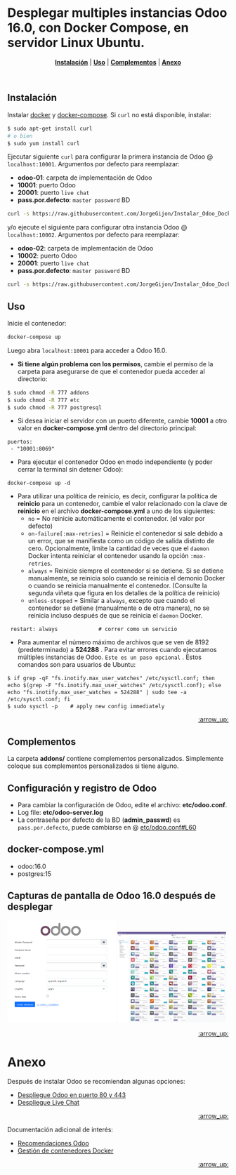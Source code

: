 # Desplegar multiples instancias Odoo 16.0, con Docker Compose, en servidor Linux Ubuntu.
<!-- Menu  -->
<p align="center">
<b><a href="#instalación">Instalación</a></b>
|
<b><a href="#uso">Uso</a></b>
|
<b><a href="#complementos">Complementos</a></b>
|
<b><a href="#anexo">Anexo</a></b>
</p>

<br>

## Instalación

Instalar [docker](https://docs.docker.com/get-docker/) y [docker-compose](https://docs.docker.com/compose/install/).
Si `curl` no está disponible, instalar:
``` bash
$ sudo apt-get install curl
# o bien
$ sudo yum install curl
```
Ejecutar siguiente `curl` para configurar la primera instancia de Odoo @ `localhost:10001`. Argumentos por defecto para reemplazar:
* **odoo-01**: carpeta de implementación de Odoo
* **10001**:    puerto Odoo
* **20001**:    puerto `live chat`
* **pass.por.defecto**:    `master password` BD
``` bash
curl -s https://raw.githubusercontent.com/JorgeGijon/Instalar_Odoo_Docker_Compose/main/run.sh | sudo bash -s odoo-01 10001 20001 pass.por.defecto
```

y/o ejecute el siguiente para configurar otra instancia Odoo @ `localhost:10002`. Argumentos por defecto para reemplazar:
* **odoo-02**: carpeta de implementación de Odoo
* **10002**:    puerto Odoo
* **20001**:    puerto `live chat`
* **pass.por.defecto**:    `master password` BD
``` bash  run.sh
curl -s https://raw.githubusercontent.com/JorgeGijon/Instalar_Odoo_Docker_Compose/main/run.sh | sudo bash -s odoo-02 10002 20001 pass.por.defecto
```

## Uso

Inicie el contenedor:
``` sh
docker-compose up
```
Luego abra `localhost:10001` para acceder a Odoo 16.0.

- **Si tiene algún problema con los permisos**, cambie el permiso de la carpeta para asegurarse de que el contenedor pueda acceder al directorio:

``` sh
$ sudo chmod -R 777 addons
$ sudo chmod -R 777 etc
$ sudo chmod -R 777 postgresql
```

- Si desea iniciar el servidor con un puerto diferente, cambie **10001** a otro valor en **docker-compose.yml** dentro del directorio principal:

```
puertos:
 - "10001:8069"
```

- Para ejecutar el contenedor Odoo en modo independiente (y poder cerrar la terminal sin detener Odoo):

```
docker-compose up -d
```

- Para utilizar una política de reinicio, es decir, configurar la política de **reinicio** para un contenedor, cambie el valor relacionado con la clave de **reinicio** en el archivo **docker-compose.yml** a uno de los siguientes:
   - `no` =	No reinicie automáticamente el contenedor. (el valor por defecto)
   - `on-failure[:max-retries]` = Reinicie el contenedor si sale debido a un error, que se manifiesta como un código de salida distinto de cero. Opcionalmente, limite la cantidad de veces que el `daemon` Docker intenta reiniciar el contenedor usando la opción `:max-retries`.
  - `always` =	Reinicie siempre el contenedor si se detiene. Si se detiene manualmente, se reinicia solo cuando se reinicia el demonio Docker o cuando se reinicia manualmente el contenedor. (Consulte la segunda viñeta que figura en los detalles de la política de reinicio)
  - `unless-stopped`	= Similar a `always`, excepto que cuando el contenedor se detiene (manualmente o de otra manera), no se reinicia incluso después de que se reinicia el `daemon` Docker.
```
 restart: always             # correr como un servicio
```

- Para aumentar el número máximo de archivos que se ven de 8192 (predeterminado) a **524288** . Para evitar errores cuando ejecutamos múltiples instancias de Odoo. `Este es un paso opcional` . Estos comandos son para usuarios de Ubuntu:

```
$ if grep -qF "fs.inotify.max_user_watches" /etc/sysctl.conf; then echo $(grep -F "fs.inotify.max_user_watches" /etc/sysctl.conf); else echo "fs.inotify.max_user_watches = 524288" | sudo tee -a /etc/sysctl.conf; fi
$ sudo sysctl -p    # apply new config immediately
``` 
<p align="right"><a href="#top">:arrow_up:</a></p>

## Complementos
La carpeta **addons/** contiene complementos personalizados. Simplemente coloque sus complementos personalizados si tiene alguno.
<!--<p align="right"><a href="#top">:arrow_up:</a></p>-->

## Configuración y registro de Odoo
* Para cambiar la configuración de Odoo, edite el archivo: **etc/odoo.conf**.
* Log file: **etc/odoo-server.log**
* La contraseña por defecto de la BD (**admin_passwd**) es `pass.por.defecto`, puede cambiarse en @ [etc/odoo.conf#L60](/etc/odoo.conf#L60)
<!--<p align="right"><a href="#top">:arrow_up:</a></p>-->

## docker-compose.yml
* odoo:16.0
* postgres:15
<!--<p align="right"><a href="#top">:arrow_up:</a></p>-->

## Capturas de pantalla de Odoo 16.0 después de desplegar

<img src="screenshots/odoo-16-welcome-screenshot.png" width="49%" style="margin:0 auto 0 auto;"> <img src="screenshots/odoo-16-apps-screenshot.png" width="49%" style="margin:0 auto 0 auto;">
<!--
<img src="screenshots/odoo-16-sales-screen.png" width="100%">
<img src="screenshots/odoo-16-product-form.png" width="100%">
-->
<p align="right"><a href="#top">:arrow_up:</a></p>

# Anexo

Después de instalar Odoo se recomiendan algunas opciones:
* [Despliegue Odoo en puerto 80 y 443](documents/servicios_web.md)
* [Despliegue Live Chat](documents/live_chat.md)
<p align="right"><a href="#top">:arrow_up:</a></p>

Documentación adicional de interés:
* [Recomendaciones Odoo](documents/recomendaciones_odoo.md)
* [Gestión de contenedores Docker](documents/gestion_contenedores.md)
<p align="right"><a href="#top">:arrow_up:</a></p>
